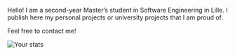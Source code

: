 Hello! I am a second-year Master’s student in Software Engineering in Lille. I publish here my personal projects or university projects that I am proud of.

Feel free to contact me!


![Your stats](https://github-readme-stats.vercel.app/api/top-langs/?username=samueldbssn&cache_seconds=86400)

<!--
**Eyyspire/Eyyspire** is a ✨ _special_ ✨ repository because its `README.md` (this file) appears on your GitHub profile.

Here are some ideas to get you started:

- 🔭 I’m currently working on ...
- 🌱 I’m currently learning ...
- 👯 I’m looking to collaborate on ...
- 🤔 I’m looking for help with ...
- 💬 Ask me about ...
- 📫 How to reach me: ...
- 😄 Pronouns: ...
- ⚡ Fun fact: ...
-->
